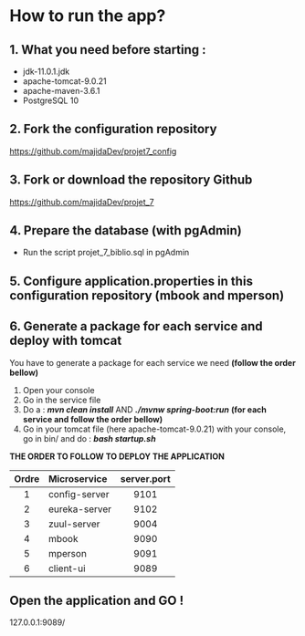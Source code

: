 # How to run the app?

## 1. What you need before starting :
- jdk-11.0.1.jdk
- apache-tomcat-9.0.21
- apache-maven-3.6.1
- PostgreSQL 10

## 2. Fork the configuration repository
https://github.com/majidaDev/projet7_config

## 3. Fork or download the repository Github
https://github.com/majidaDev/projet_7

## 4. Prepare the database (with pgAdmin)
- Run the script projet_7_biblio.sql in pgAdmin

## 5. Configure application.properties in this configuration repository (mbook and mperson)

## 6. Generate a package for each service and deploy with tomcat
You have to generate a package for each service we need **(follow the order bellow)** 
1. Open your console
2. Go in the service file  
3. Do a : ***mvn clean install*** AND ***./mvnw spring-boot:run*** **(for each service and follow the order bellow)**
5. Go in your tomcat file (here apache-tomcat-9.0.21) with your console, go in bin/ and do : ***bash startup.sh***

**THE ORDER TO FOLLOW TO DEPLOY THE APPLICATION**

| Ordre  |   Microservice  | server.port |
| :----: | :------------- | :---------: |
|   1    | config-server   |    9101     |
|   2    | eureka-server   |    9102     |
|   3    | zuul-server     |    9004     |
|   4    | mbook           |    9090     |
|   5    | mperson         |    9091     |
|   6    | client-ui       |    9089     |

## Open the application and GO !
127.0.0.1:9089/
